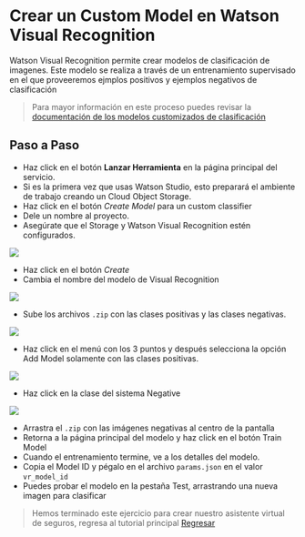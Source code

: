 # Crear un Custom Model en Watson Visual Recognition

Watson Visual Recognition permite crear modelos de clasificación de imagenes. Este modelo se realiza a través de un entrenamiento supervisado en el que proveeremos ejmplos positivos y ejemplos negativos de clasificación

> Para mayor información en este proceso puedes revisar la [documentación de los modelos customizados de clasificación](https://cloud.ibm.com/docs/services/visual-recognition?topic=visual-recognition-customizing)

## Paso a Paso

* Haz click en el botón **Lanzar Herramienta** en la página principal del servicio.
* Si es la primera vez que usas Watson Studio, esto preparará el ambiente de trabajo creando un Cloud Object Storage.
* Haz click en el botón _Create Model_ para un custom classifier
* Dele un nombre al proyecto.
* Asegúrate que el Storage y Watson Visual Recognition estén configurados.

![](docs/vr_create_project.png)

* Haz click en el botón _Create_
* Cambia el nombre del modelo de Visual Recognition

![](docs/vr_name.png)

* Sube los archivos `.zip` con las clases positivas y las clases negativas.

![](docs/vr_upload_images.png)

* Haz click en el menú con los 3 puntos y después selecciona la opción Add Model solamente con las clases positivas.

![](docs/vr_add_models.png)

* Haz click en la clase del sistema Negative

![](docs/vr_negative_class.png)

* Arrastra el `.zip` con las imágenes negativas al centro de la pantalla
* Retorna a la página principal del modelo y haz click en el botón Train Model
* Cuando el entrenamiento termine, ve a los detalles del modelo.
* Copia el Model ID y pégalo en el archivo `params.json` en el valor `vr_model_id`
* Puedes probar el modelo en la pestaña Test, arrastrando una nueva imagen para clasificar

> Hemos terminado este ejercicio para crear nuestro asistente virtual de seguros, regresa al tutorial principal [Regresar](README.md#4-crear-el-servicio-cloudant-database)
